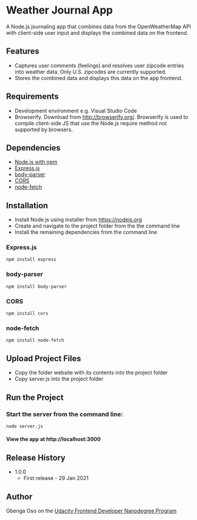# Weather Journal App
A Node.js journaling app that combines data from the OpenWeatherMap API with client-side user input and displays the combined data on the frontend.

## Features
- Captures user comments (feelings) and resolves user zipcode entries into weather data. Only U.S. zipcodes are currently supported.
- Stores the combined data and displays this data on the app frontend.

## Requirements
- Development environment e.g. Visual Studio Code
- Browserify. Download from http://browserify.org/. Browserify is used to compile client-side JS that use the Node.js require method not supported by browsers.

## Dependencies
- [Node.js with npm](https://nodejs.org/)
- [Express.js](https://expressjs.com/)
- [body-parser](https://www.npmjs.com/package/body-parser)
- [CORS](https://www.npmjs.com/package/cors)
- [node-fetch](https://www.npmjs.com/package/node-fetch)

## Installation
- Install Node.js using installer from https://nodejs.org
- Create and navigate to the project folder from the the command line
- Install the remaining dependencies from the command line

### Express.js
    npm install express

### body-parser
    npm install body-parser

### CORS
    npm install cors

### node-fetch
    npm install node-fetch

## Upload Project Files
- Copy the folder website with its contents into the project folder
- Copy server.js into the project folder

## Run the Project
### Start the server from the command line:
    node server.js
#### View the app at http://localhost:3000

## Release History
- 1.0.0
    - First release - 29 Jan 2021

## Author
Gbenga Oso on the [Udacity Frontend Developer Nanodegree Program](https://www.udacity.com/course/front-end-web-developer-nanodegree--nd0011/)
